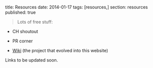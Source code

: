 title: Resources
date: 2014-01-17
tags: [resources,]
section: resources
published: true

> Lots of free stuff:

- CH shoutout

- PR corner

- [Wiki](http://gleegue.wikidot.com/) (the project that evolved into this website)
 
Links to be updated soon.